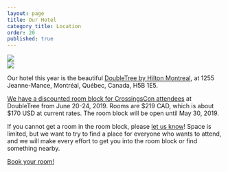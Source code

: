 ```yaml
---
layout: page
title: Our Hotel
category_title: Location
order: 20
published: true
---
```


<div class="row">
  <div class="col-12 col-md-6 mb-3"><img src="{{site.baseurl}}/images/hyatt1.jpg"/></div>
  <div class="col-12 col-md-6 mb-3"><img src="{{site.baseurl}}/images/hyatt2.jpg"/></div>
</div>

Our hotel this year is the beautiful [DoubleTree by Hilton Montreal](https://doubletree3.hilton.com/en/hotels/quebec/doubletree-by-hilton-montreal-YMQDTDT/index.html), at 1255 Jeanne-Mance, Montréal, Québec, Canada, H5B 1E5.

[We have a discounted room block for CrossingsCon attendees](http://group.doubletree.com/CrossingsCon-2019) at DoubleTree from June 20-24, 2019. Rooms are $219 CAD, which is about $170 USD at current rates. The room block will be open until May 30, 2019.

If you cannot get a room in the room block, please [let us know]({{site.baseurl}}/about/contact)! Space is limited, but we want to try to find a place for everyone who wants to attend, and we will make every effort to get you into the room block or find something nearby.

<p class="text-center">
  <a class="btn btn-lg btn-success" href="http://group.doubletree.com/CrossingsCon-2019" target="_blank">Book your room!</a>
</p>
